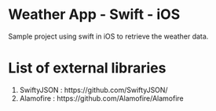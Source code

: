 # Weather App - Swift - iOS
Sample project using swift in iOS to retrieve the weather data. <BR>

# List of external libraries
<ol>
  <li>SwiftyJSON : https://github.com/SwiftyJSON/</li>
  <li>Alamofire : https://github.com/Alamofire/Alamofire</li>
</ol>
